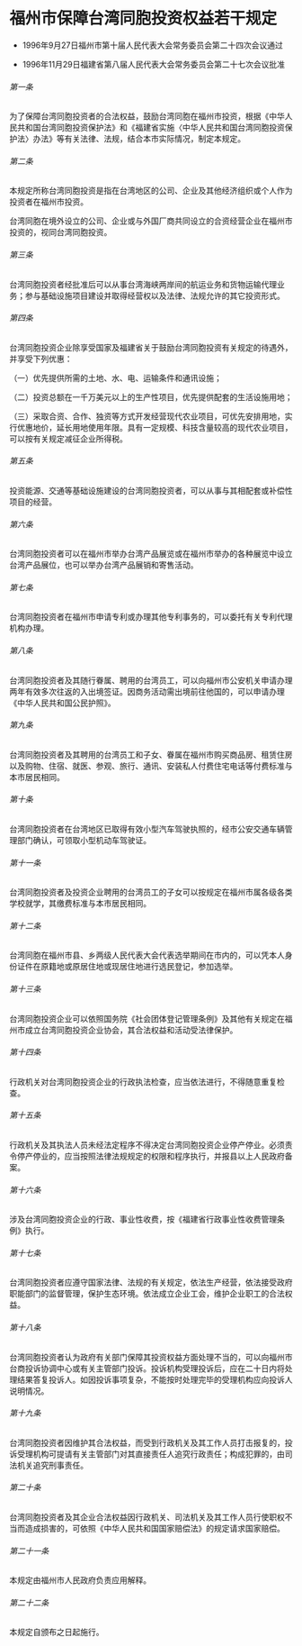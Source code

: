 # 福州市保障台湾同胞投资权益若干规定

- 1996年9月27日福州市第十届人民代表大会常务委员会第二十四次会议通过

- 1996年11月29日福建省第八届人民代表大会常务委员会第二十七次会议批准

<!-- INFO END -->

###### 第一条

为了保障台湾同胞投资者的合法权益，鼓励台湾同胞在福州市投资，根据《中华人民共和国台湾同胞投资保护法》和《福建省实施〈中华人民共和国台湾同胞投资保护法〉办法》等有关法律、法规，结合本市实际情况，制定本规定。

###### 第二条

本规定所称台湾同胞投资是指在台湾地区的公司、企业及其他经济组织或个人作为投资者在福州市投资。

台湾同胞在境外设立的公司、企业或与外国厂商共同设立的合资经营企业在福州市投资的，视同台湾同胞投资。

###### 第三条

台湾同胞投资者经批准后可以从事台湾海峡两岸间的航运业务和货物运输代理业务；参与基础设施项目建设并取得经营权以及法律、法规允许的其它投资形式。

###### 第四条

台湾同胞投资企业除享受国家及福建省关于鼓励台湾同胞投资有关规定的待遇外，并享受下列优惠：

（一）优先提供所需的土地、水、电、运输条件和通讯设施；

（二）投资总额在一千万美元以上的生产性项目，优先提供配套的生活设施用地；

（三）采取合资、合作、独资等方式开发经营现代农业项目，可优先安排用地，实行优惠地价，延长用地使用年限。具有一定规模、科技含量较高的现代农业项目，可以按有关规定减征企业所得税。

###### 第五条

投资能源、交通等基础设施建设的台湾同胞投资者，可以从事与其相配套或补偿性项目的经营。

###### 第六条

台湾同胞投资者可以在福州市举办台湾产品展览或在福州市举办的各种展览中设立台湾产品展位，也可以举办台湾产品展销和寄售活动。

###### 第七条

台湾同胞投资者在福州市申请专利或办理其他专利事务的，可以委托有关专利代理机构办理。

###### 第八条

台湾同胞投资者及其随行眷属、聘用的台湾员工，可以向福州市公安机关申请办理两年有效多次往返的入出境签证。因商务活动需出境前往他国的，可以申请办理《中华人民共和国公民护照》。

###### 第九条

台湾同胞投资者及其聘用的台湾员工和子女、眷属在福州市购买商品房、租赁住房以及购物、住宿、就医、参观、旅行、通讯、安装私人付费住宅电话等付费标准与本市居民相同。

###### 第十条

台湾同胞投资者在台湾地区已取得有效小型汽车驾驶执照的，经市公安交通车辆管理部门确认，可领取小型机动车驾驶证。

###### 第十一条

台湾同胞投资者及投资企业聘用的台湾员工的子女可以按规定在福州市属各级各类学校就学，其缴费标准与本市居民相同。

###### 第十二条

台湾同胞在福州市县、乡两级人民代表大会代表选举期间在市内的，可以凭本人身份证件在原籍地或原居住地或现居住地进行选民登记，参加选举。

###### 第十三条

台湾同胞投资企业可以依照国务院《社会团体登记管理条例》及其他有关规定在福州市成立台湾同胞投资企业协会，其合法权益和活动受法律保护。

###### 第十四条

行政机关对台湾同胞投资企业的行政执法检查，应当依法进行，不得随意重复检查。

###### 第十五条

行政机关及其执法人员未经法定程序不得决定台湾同胞投资企业停产停业。必须责令停产停业的，应当按照法律法规规定的权限和程序执行，并报县以上人民政府备案。

###### 第十六条

涉及台湾同胞投资企业的行政、事业性收费，按《福建省行政事业性收费管理条例》执行。

###### 第十七条

台湾同胞投资者应遵守国家法律、法规的有关规定，依法生产经营，依法接受政府职能部门的监督管理，保护生态环境。依法成立企业工会，维护企业职工的合法权益。

###### 第十八条

台湾同胞投资者认为政府有关部门保障其投资权益方面处理不当的，可以向福州市台商投诉协调中心或有关主管部门投诉。投诉机构受理投诉后，应在二十日内将处理结果答复投诉人。如因投诉事项复杂，不能按时处理完毕的受理机构应向投诉人说明情况。

###### 第十九条

台湾同胞投资者因维护其合法权益，而受到行政机关及其工作人员打击报复的，投诉受理机构可提请有关主管部门对其直接责任人追究行政责任；构成犯罪的，由司法机关追究刑事责任。

###### 第二十条

台湾同胞投资者及其企业合法权益因行政机关、司法机关及其工作人员行使职权不当而造成损害的，可依照《中华人民共和国国家赔偿法》的规定请求国家赔偿。

###### 第二十一条

本规定由福州市人民政府负责应用解释。

###### 第二十二条

本规定自颁布之日起施行。
